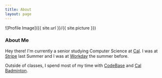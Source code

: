 ```yaml
---
title: About
layout: page
---
```

![Profile Image]({{ site.url }}/{{ site.picture }})

### About Me
Hey there! I'm currently a senior studying Computer Science at [Cal](http://www.berkeley.edu/). I was at [Stripe](https://stripe.com/) last Summer and I was at [Workday](https://www.workday.com/) the summer before.

Outside of classes, I spend most of my time with [CodeBase](https://codebase.berkeley.edu/) and [Cal Badminton](https://badminton.berkeley.edu/).

